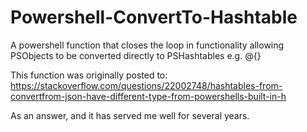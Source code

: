 # Powershell-ConvertTo-Hashtable
A powershell function that closes the loop in functionality allowing PSObjects to be converted directly to PSHashtables e.g. @{}

This function was originally posted to:
https://stackoverflow.com/questions/22002748/hashtables-from-convertfrom-json-have-different-type-from-powershells-built-in-h

As an answer, and it has served me well for several years.
